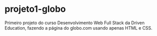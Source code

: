 # projeto1-globo

Primeiro projeto do curso Desenvolvimento Web Full Stack da Driven Education, fazendo a página do globo.com usando apenas HTML e CSS.
